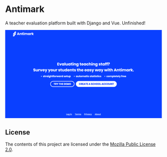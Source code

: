 # Antimark

A teacher evaluation platform built with Django and Vue. Unfinished!

<img src="README-LANDING.png"></img>

## License

The contents of this project are licensed under the [Mozilla Public License 2.0](LICENSE).
